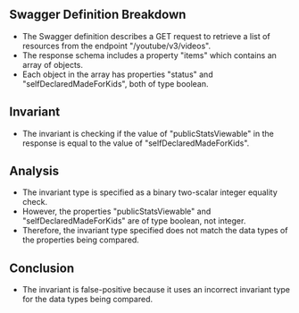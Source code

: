 ## Swagger Definition Breakdown
- The Swagger definition describes a GET request to retrieve a list of resources from the endpoint "/youtube/v3/videos".
- The response schema includes a property "items" which contains an array of objects.
- Each object in the array has properties "status" and "selfDeclaredMadeForKids", both of type boolean.

## Invariant
- The invariant is checking if the value of "publicStatsViewable" in the response is equal to the value of "selfDeclaredMadeForKids".

## Analysis
- The invariant type is specified as a binary two-scalar integer equality check.
- However, the properties "publicStatsViewable" and "selfDeclaredMadeForKids" are of type boolean, not integer.
- Therefore, the invariant type specified does not match the data types of the properties being compared.

## Conclusion
- The invariant is false-positive because it uses an incorrect invariant type for the data types being compared.

